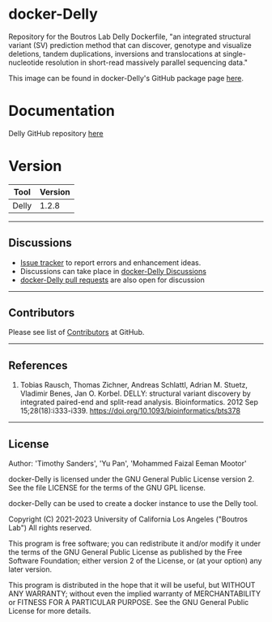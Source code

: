 # docker-Delly
Repository for the Boutros Lab Delly Dockerfile, "an integrated structural variant (SV) prediction method that can discover, genotype and visualize deletions, tandem duplications, inversions and translocations at single-nucleotide resolution in short-read massively parallel sequencing data."

This image can be found in docker-Delly's GitHub package page [here](https://github.com/uclahs-cds/docker-Delly/pkgs/container/delly).

# Documentation
Delly GitHub repository [here](https://github.com/dellytools/delly)


# Version
| Tool | Version |
|------|---------|
|Delly| 1.2.8|

---

## Discussions

- [Issue tracker](https://github.com/uclahs-cds/docker-Delly/issues) to report errors and enhancement ideas.
- Discussions can take place in [docker-Delly Discussions](https://github.com/uclahs-cds/docker-Delly/discussions)
- [docker-Delly pull requests](https://github.com/uclahs-cds/docker-Delly/pulls) are also open for discussion

---

## Contributors

Please see list of [Contributors](https://github.com/uclahs-cds/docker-Delly/graphs/contributors) at GitHub.

---

## References

1. Tobias Rausch, Thomas Zichner, Andreas Schlattl, Adrian M. Stuetz, Vladimir Benes, Jan O. Korbel.
DELLY: structural variant discovery by integrated paired-end and split-read analysis.
Bioinformatics. 2012 Sep 15;28(18):i333-i339.
https://doi.org/10.1093/bioinformatics/bts378

---

## License

Author: 'Timothy Sanders', 'Yu Pan', 'Mohammed Faizal Eeman Mootor'

docker-Delly is licensed under the GNU General Public License version 2. See the file LICENSE for the terms of the GNU GPL license.

docker-Delly can be used to create a docker instance to use the Delly tool.

Copyright (C) 2021-2023 University of California Los Angeles ("Boutros Lab") All rights reserved.

This program is free software; you can redistribute it and/or modify it under the terms of the GNU General Public License as published by the Free Software Foundation; either version 2 of the License, or (at your option) any later version.

This program is distributed in the hope that it will be useful, but WITHOUT ANY WARRANTY; without even the implied warranty of MERCHANTABILITY or FITNESS FOR A PARTICULAR PURPOSE. See the GNU General Public License for more details.
